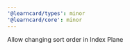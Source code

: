 ```yaml
---
'@learncard/types': minor
'@learncard/core': minor
---
```


Allow changing sort order in Index Plane
